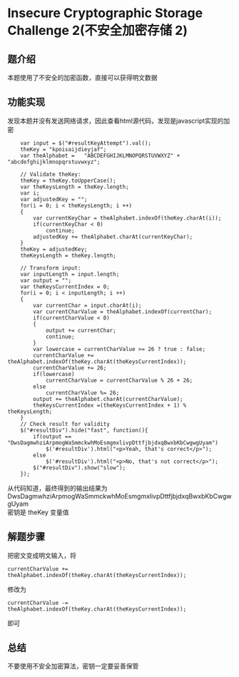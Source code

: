#  Insecure Cryptographic Storage Challenge 2(不安全加密存储 2)

## 题介绍
本题使用了不安全的加密函数，直接可以获得明文数据 

## 功能实现 
发现本题并没有发送网络请求，因此查看html源代码，发现是javascript实现的加密  
```
	var input = $("#resultKeyAttempt").val();
	theKey = "kpoisaijdieyjaf";
	var theAlphabet =   "ABCDEFGHIJKLMNOPQRSTUVWXYZ" + "abcdefghijklmnopqrstuvwxyz";

	// Validate theKey:
	theKey = theKey.toUpperCase();
	var theKeysLength = theKey.length;
	var i;
	var adjustedKey = "";
	for(i = 0; i < theKeysLength; i ++)
	{
		var currentKeyChar = theAlphabet.indexOf(theKey.charAt(i));
		if(currentKeyChar < 0)
			continue;
		adjustedKey += theAlphabet.charAt(currentKeyChar);
	}
	theKey = adjustedKey;
	theKeysLength = theKey.length;

	// Transform input:
	var inputLength = input.length;
	var output = "";
	var theKeysCurrentIndex = 0;
	for(i = 0; i < inputLength; i ++)
	{
		var currentChar = input.charAt(i);
		var currentCharValue = theAlphabet.indexOf(currentChar);
		if(currentCharValue < 0)
		{
			output += currentChar;
			continue;
		}
		var lowercase = currentCharValue >= 26 ? true : false;
		currentCharValue += theAlphabet.indexOf(theKey.charAt(theKeysCurrentIndex));
		currentCharValue += 26;
		if(lowercase)
			currentCharValue = currentCharValue % 26 + 26;
		else
			currentCharValue %= 26;
		output += theAlphabet.charAt(currentCharValue);
		theKeysCurrentIndex =(theKeysCurrentIndex + 1) % theKeysLength;
	}
	// Check result for validity
	$("#resultDiv").hide("fast", function(){
		if(output == "DwsDagmwhziArpmogWaSmmckwhMoEsmgmxlivpDttfjbjdxqBwxbKbCwgwgUyam")
			$('#resultDiv').html("<p>Yeah, that's correct</p>");
		else
			$('#resultDiv').html("<p>No, that's not correct</p>");
		$("#resultDiv").show("slow");
	});
```
从代码知道，最终得到的输出结果为 DwsDagmwhziArpmogWaSmmckwhMoEsmgmxlivpDttfjbjdxqBwxbKbCwgwgUyam  
密钥是 theKey 变量值 


## 解题步骤  

把密文变成明文输入，将 
```
currentCharValue += theAlphabet.indexOf(theKey.charAt(theKeysCurrentIndex));
```
修改为 
```
currentCharValue -= theAlphabet.indexOf(theKey.charAt(theKeysCurrentIndex));
```
即可  

## 总结  
不要使用不安全加密算法，密钥一定要妥善保管  

